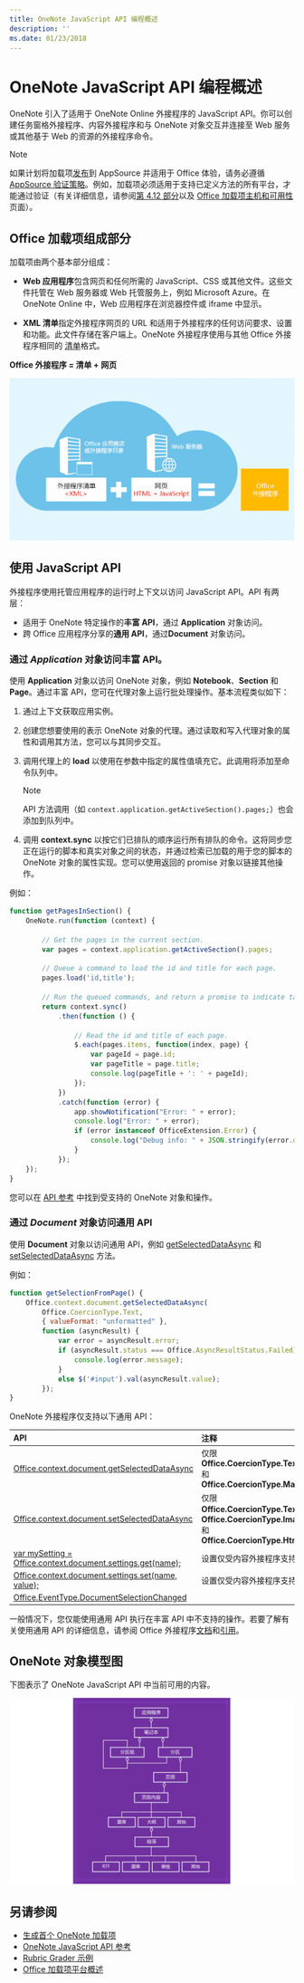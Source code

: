 ```yaml
---
title: OneNote JavaScript API 编程概述
description: ''
ms.date: 01/23/2018
---
```


# <a name="onenote-javascript-api-programming-overview"></a>OneNote JavaScript API 编程概述

OneNote 引入了适用于 OneNote Online 外接程序的 JavaScript API。你可以创建任务窗格外接程序、内容外接程序和与 OneNote 对象交互并连接至 Web 服务或其他基于 Web 的资源的外接程序命令。

> [!NOTE]
> 如果计划将加载项[发布](../publish/publish.md)到 AppSource 并适用于 Office 体验，请务必遵循 [AppSource 验证策略](https://docs.microsoft.com/zh-cn/office/dev/store/validation-policies)。例如，加载项必须适用于支持已定义方法的所有平台，才能通过验证（有关详细信息，请参阅[第 4.12 部分](https://docs.microsoft.com/zh-cn/office/dev/store/validation-policies#4-apps-and-add-ins-behave-predictably)以及 [Office 加载项主机和可用性](../overview/office-add-in-availability.md)页面）。

## <a name="components-of-an-office-add-in"></a>Office 加载项组成部分

加载项由两个基本部分组成：

- **Web 应用程序**包含网页和任何所需的 JavaScript、CSS 或其他文件。这些文件托管在 Web 服务器或 Web 托管服务上，例如 Microsoft Azure。在 OneNote Online 中，Web 应用程序在浏览器控件或 iframe 中显示。
    
- **XML 清单**指定外接程序网页的 URL 和适用于外接程序的任何访问要求、设置和功能。此文件存储在客户端上。OneNote 外接程序使用与其他 Office 外接程序相同的 [清单](../develop/add-in-manifests.md)格式。

**Office 外接程序 = 清单 + 网页**

![Office 外接程序包含清单和网页](../images/onenote-add-in.png)

## <a name="using-the-javascript-api"></a>使用 JavaScript API

外接程序使用托管应用程序的运行时上下文以访问 JavaScript API。API 有两层： 

- 适用于 OneNote 特定操作的**丰富 API**，通过 **Application** 对象访问。
- 跨 Office 应用程序分享的**通用 API**，通过**Document** 对象访问。

### <a name="accessing-the-rich-api-through-the-application-object"></a>通过 *Application* 对象访问丰富 API。

使用 **Application** 对象以访问 OneNote 对象，例如 **Notebook**、**Section** 和 **Page**。通过丰富 API，您可在代理对象上运行批处理操作。基本流程类似如下： 

1. 通过上下文获取应用实例。

2. 创建您想要使用的表示 OneNote 对象的代理。通过读取和写入代理对象的属性和调用其方法，您可以与其同步交互。 

3. 调用代理上的 **load** 以使用在参数中指定的属性值填充它。此调用将添加至命令队列中。

   > [!NOTE]
   > API 方法调用（如 `context.application.getActiveSection().pages;`）也会添加到队列中。

4. 调用 **context.sync** 以按它们已排队的顺序运行所有排队的命令。这将同步您正在运行的脚本和真实对象之间的状态，并通过检索已加载的用于您的脚本的 OneNote 对象的属性实现。您可以使用返回的 promise 对象以链接其他操作。

例如： 

```js
function getPagesInSection() {
    OneNote.run(function (context) {
        
        // Get the pages in the current section.
        var pages = context.application.getActiveSection().pages;
        
        // Queue a command to load the id and title for each page.            
        pages.load('id,title');
        
        // Run the queued commands, and return a promise to indicate task completion.
        return context.sync()
            .then(function () {
                
                // Read the id and title of each page. 
                $.each(pages.items, function(index, page) {
                    var pageId = page.id;
                    var pageTitle = page.title;
                    console.log(pageTitle + ': ' + pageId); 
                });
            })
            .catch(function (error) {
                app.showNotification("Error: " + error);
                console.log("Error: " + error);
                if (error instanceof OfficeExtension.Error) {
                    console.log("Debug info: " + JSON.stringify(error.debugInfo));
                }
            });
    });
}
```

您可以在 [API 参考](https://dev.office.com/reference/add-ins/onenote/onenote-add-ins-javascript-reference) 中找到受支持的 OneNote 对象和操作。

### <a name="accessing-the-common-api-through-the-document-object"></a>通过 *Document* 对象访问通用 API

使用 **Document** 对象以访问通用 API，例如 [getSelectedDataAsync](https://dev.office.com/reference/add-ins/shared/document.getselecteddataasync) 和 [setSelectedDataAsync](https://dev.office.com/reference/add-ins/shared/document.setselecteddataasync) 方法。 

例如：  

```js
function getSelectionFromPage() {
    Office.context.document.getSelectedDataAsync(
        Office.CoercionType.Text,
        { valueFormat: "unformatted" },
        function (asyncResult) {
            var error = asyncResult.error;
            if (asyncResult.status === Office.AsyncResultStatus.Failed) {
                console.log(error.message);
            }
            else $('#input').val(asyncResult.value);
        });
}
```
OneNote 外接程序仅支持以下通用 API：

| API | 注释 |
|:------|:------|
| [Office.context.document.getSelectedDataAsync](https://dev.office.com/reference/add-ins/shared/document.getselecteddataasync) | 仅限 **Office.CoercionType.Text** 和 **Office.CoercionType.Matrix** |
| [Office.context.document.setSelectedDataAsync](https://dev.office.com/reference/add-ins/shared/document.setselecteddataasync) | 仅限 **Office.CoercionType.Text**、**Office.CoercionType.Image** 和 **Office.CoercionType.Html** | 
| [var mySetting = Office.context.document.settings.get(name);](https://dev.office.com/reference/add-ins/shared/settings.get) | 设置仅受内容外接程序支持 | 
| [Office.context.document.settings.set(name, value);](https://dev.office.com/reference/add-ins/shared/settings.set) | 设置仅受内容外接程序支持 | 
| [Office.EventType.DocumentSelectionChanged](https://dev.office.com/reference/add-ins/shared/document.selectionchanged.event) ||

一般情况下，您仅能使用通用 API 执行在丰富 API 中不支持的操作。若要了解有关使用通用 API 的详细信息，请参阅 Office 外接程序[文档](../overview/office-add-ins.md)和[引用](https://dev.office.com/reference/add-ins/javascript-api-for-office)。


<a name="om-diagram"></a>
## <a name="onenote-object-model-diagram"></a>OneNote 对象模型图 
下图表示了 OneNote JavaScript API 中当前可用的内容。

  ![OneNote 对象模型图](../images/onenote-om.png)


## <a name="see-also"></a>另请参阅

- [生成首个 OneNote 加载项](onenote-add-ins-getting-started.md)
- [OneNote JavaScript API 参考](https://dev.office.com/reference/add-ins/onenote/onenote-add-ins-javascript-reference)
- [Rubric Grader 示例](https://github.com/OfficeDev/OneNote-Add-in-Rubric-Grader)
- [Office 加载项平台概述](../overview/office-add-ins.md)
